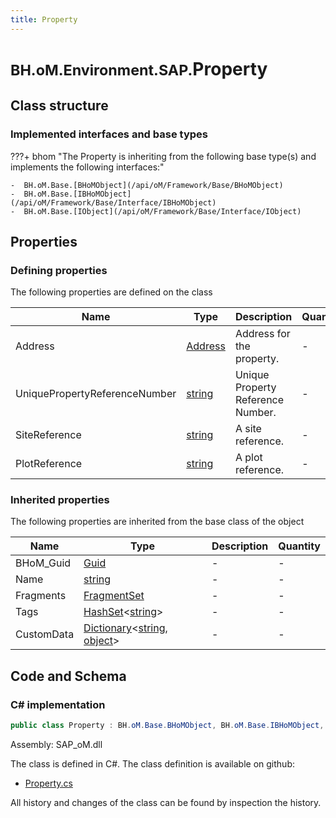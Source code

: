 ```yaml
---
title: Property
---
```


# <small>BH.oM.Environment.SAP.</small>**Property**



## Class structure

### Implemented interfaces and base types

???+ bhom "The Property is inheriting from the following base type(s) and implements the following interfaces:"

    -  BH.oM.Base.[BHoMObject](/api/oM/Framework/Base/BHoMObject)
    -  BH.oM.Base.[IBHoMObject](/api/oM/Framework/Base/Interface/IBHoMObject)
    -  BH.oM.Base.[IObject](/api/oM/Framework/Base/Interface/IObject)


## Properties



### Defining properties

The following properties are defined on the class

| Name             | Type             | Description      | Quantity         |
|------------------|------------------|------------------|------------------|
| Address | [Address](/api/oM/Adapter/Environment/XML/Address) | Address for the property. | - |
| UniquePropertyReferenceNumber | [string](https://learn.microsoft.com/en-us/dotnet/api/System.String?view=netstandard-2.0) | Unique Property Reference Number. | - |
| SiteReference | [string](https://learn.microsoft.com/en-us/dotnet/api/System.String?view=netstandard-2.0) | A site reference. | - |
| PlotReference | [string](https://learn.microsoft.com/en-us/dotnet/api/System.String?view=netstandard-2.0) | A plot reference. | - |


### Inherited properties
The following properties are inherited from the base class of the object

| Name             | Type             | Description      | Quantity         |
|------------------|------------------|------------------|------------------|
| BHoM_Guid | [Guid](https://learn.microsoft.com/en-us/dotnet/api/System.Guid?view=netstandard-2.0) | - | - |
| Name | [string](https://learn.microsoft.com/en-us/dotnet/api/System.String?view=netstandard-2.0) | - | - |
| Fragments | [FragmentSet](/api/oM/Framework/Base/FragmentSet) | - | - |
| Tags | [HashSet](https://learn.microsoft.com/en-us/dotnet/api/System.Collections.Generic.HashSet-1?view=netstandard-2.0)&lt;[string](https://learn.microsoft.com/en-us/dotnet/api/System.String?view=netstandard-2.0)&gt; | - | - |
| CustomData | [Dictionary](https://learn.microsoft.com/en-us/dotnet/api/System.Collections.Generic.Dictionary-2?view=netstandard-2.0)&lt;[string](https://learn.microsoft.com/en-us/dotnet/api/System.String?view=netstandard-2.0), [object](https://learn.microsoft.com/en-us/dotnet/api/System.Object?view=netstandard-2.0)&gt; | - | - |


## Code and Schema

### C# implementation

``` C# title="C#"
public class Property : BH.oM.Base.BHoMObject, BH.oM.Base.IBHoMObject, BH.oM.Base.IObject
```

Assembly: SAP_oM.dll

The class is defined in C#. The class definition is available on github:

- [Property.cs](https://github.com/BHoM/SAP_Toolkit/blob/develop/SAP_oM/XML\Property.cs)

All history and changes of the class can be found by inspection the history.
